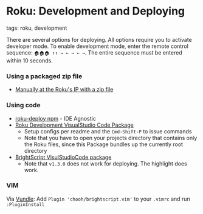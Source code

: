# Roku: Development and Deploying

tags: roku, development

There are several options for deploying. All options require you to activate developer mode. To enable development mode, 
enter the remote control sequence: `🏠🏠🏠 ↑↑ → ← → ← →`.  The entire sequence must be entered within 10 seconds.

### Using a packaged zip file

* [Manually at the Roku's IP with a zip file](https://sdkdocs.roku.com/display/sdkdoc/Loading+and+Running+Your+Application)

### Using code

* [roku-deploy npm](https://www.npmjs.com/package/roku-deploy) - IDE Agnostic
* [Roku Development VisualStudio Code Package](https://marketplace.visualstudio.com/items?itemName=fuzecc.roku-development)
  * Setup configs per readme and the `Cmd-Shift-P` to issue commands
  * Note that you have to open your projects directory that contains only the Roku files, since this Package bundles up the currently root directory
* [BrightScript VisulStudioCode package](https://marketplace.visualstudio.com/items?itemName=celsoaf.brightscript)
  * Note that `v1.3.0` does not work for deploying. The highlight does work.

### VIM

Via [Vundle](https://github.com/VundleVim/Vundle.vim): Add `Plugin 'chooh/brightscript.vim'` to your `.vimrc` and run `:PluginInstall`